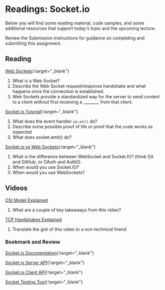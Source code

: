 # Readings: Socket.io

Below you will find some reading material, code samples, and some additional resources that support today's topic and the upcoming lecture.

Review the Submission Instructions for guidance on completing and submitting this assignment.

## Reading

[Web Sockets](https://en.wikipedia.org/wiki/WebSocket){:target="_blank"}

1. What is a Web Socket?
1. Describe the Web  Socket request/response handshake and what happens once the connection is established.
1. Web Sockets provide a standardized way for the server to send content to a client without first receiving a ________ from that client.  

[Socket.io Tutorial](https://www.tutorialspoint.com/socket.io/){:target="_blank"}

1. What does the event handler `io.on()` do?
1. Describe some possible proof of life or proof that the code works as expected
1. What does socket.emit() do?

[Socket.io vs Web Sockets](https://www.educba.com/websocket-vs-socket-io/){:target="_blank"}

1. What is the difference between WebSocket and Socket.IO? (think Git and GitHub, or OAuth and Auth0).
1. When would you use Socket.IO?
1. When would you use WebSockets? 

## Videos

[OSI Model Explained](https://www.youtube.com/watch?v=vv4y_uOneC0)

1. What are a couple of key takeaways from this video?

[TCP Handshakes Explained](https://www.youtube.com/watch?v=xMtP5ZB3wSk)

1. Translate the gist of this video to a non-technical friend

### Bookmark and Review

[Socket.io Documentation](https://socket.io/docs/){:target="_blank"}

[Socket.io Server API](https://socket.io/docs/server-api){:target="_blank"}

[Socket.io Client API](https://socket.io/docs/client-api){:target="_blank"}

[Socket Testing Tool](https://amritb.github.io/socketio-client-tool/){:target="_blank"}
